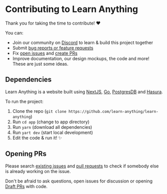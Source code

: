# Contributing to Learn Anything

Thank you for taking the time to contribute! ♥️

You can:

- Join our community on [Discord](https://discord.gg/KKYdWjt) to learn & build this project together
- Submit [bug reports or feature requests](../../issues/new/choose)
- Fix [open issues](../../issues) and [create PRs](https://help.github.com/en/github/collaborating-with-issues-and-pull-requests/creating-a-pull-request)
- Improve documentation, our design mockups, the code and more! These are just some ideas.

## Dependencies

Learn Anything is a website built using [NextJS](https://nextjs.org), [Go](https://golang.org), [PostgresDB](https://www.postgresql.org) and [Hasura](https://hasura.io).

To run the project:

1. Clone the repo (`git clone https://github.com/learn-anything/learn-anything`)
2. Run `cd app` (change to app directory)
3. Run `yarn` (download all dependencies)
4. Run `yart dev` (start local development)
5. Edit the code & run it! ✨

## Opening PRs

Please search [existing issues](../../issues/) and [pull requests](../../pulls/) to check if somebody else is already working on the issue.

Don't be afraid to ask questions, open issues for discussion or opening [Draft PRs](https://github.blog/2019-02-14-introducing-draft-pull-requests/) with code.
